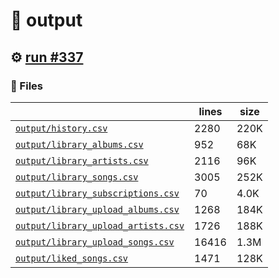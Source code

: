 # 📝  output 

## ⚙️ [run #337](https://github.com/jwenerd/ytm-dl/actions/runs/7840475520)

### 📁 Files

|                                                                         |lines|size|
|-------------------------------------------------------------------------|-----|----|
|[`output/history.csv` ](output/history.csv)                              |2280 |220K|
|[`output/library_albums.csv` ](output/library_albums.csv)                |952  |68K |
|[`output/library_artists.csv` ](output/library_artists.csv)              |2116 |96K |
|[`output/library_songs.csv` ](output/library_songs.csv)                  |3005 |252K|
|[`output/library_subscriptions.csv` ](output/library_subscriptions.csv)  |70   |4.0K|
|[`output/library_upload_albums.csv` ](output/library_upload_albums.csv)  |1268 |184K|
|[`output/library_upload_artists.csv` ](output/library_upload_artists.csv)|1726 |188K|
|[`output/library_upload_songs.csv` ](output/library_upload_songs.csv)    |16416|1.3M|
|[`output/liked_songs.csv` ](output/liked_songs.csv)                      |1471 |128K|